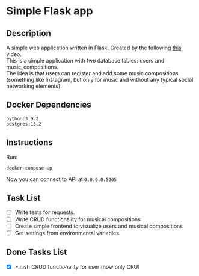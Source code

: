 # Simple Flask app
## Description
A simple web application written in Flask.
Created by the following [this](https://www.youtube.com/watch?v=LcZ9uJn8ffA) video.\
This is a simple application with two database tables: users and music_compositions.\
The idea is that users can register and add some music compositions (something like Instagram, but only for music and without any typical social networking elements).
## Docker Dependencies
```
python:3.9.2
postgres:13.2
```
## Instructions
Run:
```
docker-compose up
```
Now you can connect to API at `0.0.0.0:5005`
## Task List
 - [ ] Write tests for requests.
 - [ ] Write CRUD functionality for musical compositions
 - [ ] Create simple frontend to visualize users and musical compositions
 - [ ] Get settings from environmental variables.

## Done Tasks List
 - [x] Finish CRUD functionality for user (now only CRU)
